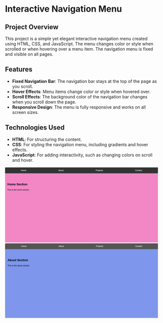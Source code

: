 # Interactive Navigation Menu

## Project Overview
This project is a simple yet elegant interactive navigation menu created using HTML, CSS, and JavaScript. The menu changes color or style when scrolled or when hovering over a menu item. The navigation menu is fixed and visible on all pages.

## Features
- **Fixed Navigation Bar**: The navigation bar stays at the top of the page as you scroll.
- **Hover Effects**: Menu items change color or style when hovered over.
- **Scroll Effects**: The background color of the navigation bar changes when you scroll down the page.
- **Responsive Design**: The menu is fully responsive and works on all screen sizes.

## Technologies Used
- **HTML**: For structuring the content.
- **CSS**: For styling the navigation menu, including gradients and hover effects.
- **JavaScript**: For adding interactivity, such as changing colors on scroll and hover.

![Screenshot of Interactive Navigation Menu](images/screen1.png)
![Screenshot of Interactive Navigation Menu](images/screen2.png)